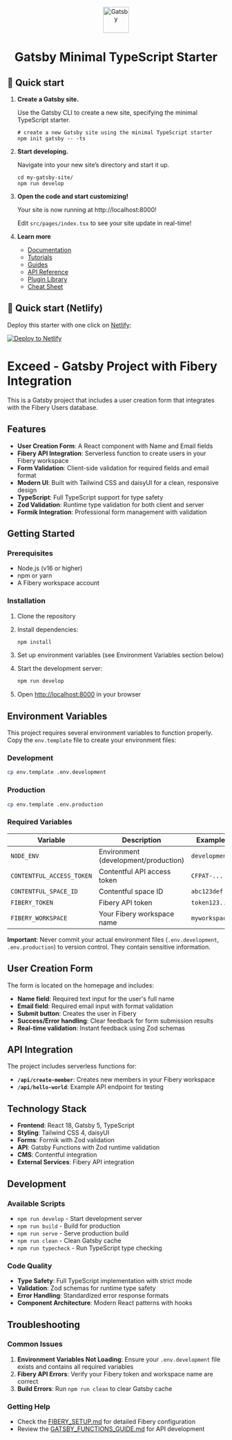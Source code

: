 <p align="center">
  <a href="https://www.gatsbyjs.com/?utm_source=starter&utm_medium=readme&utm_campaign=minimal-starter-ts">
    <img alt="Gatsby" src="https://www.gatsbyjs.com/Gatsby-Monogram.svg" width="60" />
  </a>
</p>
<h1 align="center">
  Gatsby Minimal TypeScript Starter
</h1>

## 🚀 Quick start

1.  **Create a Gatsby site.**

    Use the Gatsby CLI to create a new site, specifying the minimal TypeScript starter.

    ```shell
    # create a new Gatsby site using the minimal TypeScript starter
    npm init gatsby -- -ts
    ```

2.  **Start developing.**

    Navigate into your new site’s directory and start it up.

    ```shell
    cd my-gatsby-site/
    npm run develop
    ```

3.  **Open the code and start customizing!**

    Your site is now running at http://localhost:8000!

    Edit `src/pages/index.tsx` to see your site update in real-time!

4.  **Learn more**

    - [Documentation](https://www.gatsbyjs.com/docs/?utm_source=starter&utm_medium=readme&utm_campaign=minimal-starter-ts)
    - [Tutorials](https://www.gatsbyjs.com/docs/tutorial/?utm_source=starter&utm_medium=readme&utm_campaign=minimal-starter-ts)
    - [Guides](https://www.gatsbyjs.com/docs/how-to/?utm_source=starter&utm_medium=readme&utm_campaign=minimal-starter-ts)
    - [API Reference](https://www.gatsbyjs.com/docs/api-reference/?utm_source=starter&utm_medium=readme&utm_campaign=minimal-starter-ts)
    - [Plugin Library](https://www.gatsbyjs.com/plugins?utm_source=starter&utm_medium=readme&utm_campaign=minimal-starter-ts)
    - [Cheat Sheet](https://www.gatsbyjs.com/docs/cheat-sheet/?utm_source=starter&utm_medium=readme&utm_campaign=minimal-starter-ts)

## 🚀 Quick start (Netlify)

Deploy this starter with one click on [Netlify](https://app.netlify.com/signup):

[<img src="https://www.netlify.com/img/deploy/button.svg" alt="Deploy to Netlify" />](https://app.netlify.com/start/deploy?repository=https://github.com/gatsbyjs/gatsby-starter-minimal-ts)

# Exceed - Gatsby Project with Fibery Integration

This is a Gatsby project that includes a user creation form that integrates with the Fibery Users database.

## Features

- **User Creation Form**: A React component with Name and Email fields
- **Fibery API Integration**: Serverless function to create users in your Fibery workspace
- **Form Validation**: Client-side validation for required fields and email format
- **Modern UI**: Built with Tailwind CSS and daisyUI for a clean, responsive design
- **TypeScript**: Full TypeScript support for type safety
- **Zod Validation**: Runtime type validation for both client and server
- **Formik Integration**: Professional form management with validation

## Getting Started

### Prerequisites

- Node.js (v16 or higher)
- npm or yarn
- A Fibery workspace account

### Installation

1. Clone the repository
2. Install dependencies:

   ```bash
   npm install
   ```

3. Set up environment variables (see Environment Variables section below)

4. Start the development server:

   ```bash
   npm run develop
   ```

5. Open [http://localhost:8000](http://localhost:8000) in your browser

## Environment Variables

This project requires several environment variables to function properly. Copy the `env.template` file to create your environment files:

### Development

```bash
cp env.template .env.development
```

### Production

```bash
cp env.template .env.production
```

### Required Variables

| Variable                  | Description                          | Example       |
| ------------------------- | ------------------------------------ | ------------- |
| `NODE_ENV`                | Environment (development/production) | `development` |
| `CONTENTFUL_ACCESS_TOKEN` | Contentful API access token          | `CFPAT-...`   |
| `CONTENTFUL_SPACE_ID`     | Contentful space ID                  | `abc123def`   |
| `FIBERY_TOKEN`            | Fibery API token                     | `token123...` |
| `FIBERY_WORKSPACE`        | Your Fibery workspace name           | `myworkspace` |

**Important**: Never commit your actual environment files (`.env.development`, `.env.production`) to version control. They contain sensitive information.

## User Creation Form

The form is located on the homepage and includes:

- **Name field**: Required text input for the user's full name
- **Email field**: Required email input with format validation
- **Submit button**: Creates the user in Fibery
- **Success/Error handling**: Clear feedback for form submission results
- **Real-time validation**: Instant feedback using Zod schemas

## API Integration

The project includes serverless functions for:

- **`/api/create-member`**: Creates new members in your Fibery workspace
- **`/api/hello-world`**: Example API endpoint for testing

## Technology Stack

- **Frontend**: React 18, Gatsby 5, TypeScript
- **Styling**: Tailwind CSS 4, daisyUI
- **Forms**: Formik with Zod validation
- **API**: Gatsby Functions with Zod runtime validation
- **CMS**: Contentful integration
- **External Services**: Fibery API integration

## Development

### Available Scripts

- `npm run develop` - Start development server
- `npm run build` - Build for production
- `npm run serve` - Serve production build
- `npm run clean` - Clean Gatsby cache
- `npm run typecheck` - Run TypeScript type checking

### Code Quality

- **Type Safety**: Full TypeScript implementation with strict mode
- **Validation**: Zod schemas for runtime type safety
- **Error Handling**: Standardized error response formats
- **Component Architecture**: Modern React patterns with hooks

## Troubleshooting

### Common Issues

1. **Environment Variables Not Loading**: Ensure your `.env.development` file exists and contains all required variables
2. **Fibery API Errors**: Verify your Fibery token and workspace name are correct
3. **Build Errors**: Run `npm run clean` to clear Gatsby cache

### Getting Help

- Check the [FIBERY_SETUP.md](./FIBERY_SETUP.md) for detailed Fibery configuration
- Review the [GATSBY_FUNCTIONS_GUIDE.md](./GATSBY_FUNCTIONS_GUIDE.md) for API development
